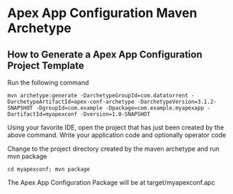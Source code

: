 Apex App Configuration Maven Archetype
======================================

How to Generate a Apex App Configuration Project Template
---------------------------------------------------------

Run the following command

    mvn archetype:generate -DarchetypeGroupId=com.datatorrent -DarchetypeArtifactId=apex-conf-archetype -DarchetypeVersion=3.1.2-SNAPSHOT -DgroupId=com.example -Dpackage=com.example.myapexapp -DartifactId=myapexconf -Dversion=1.0-SNAPSHOT

Using your favorite IDE, open the project that has just been created by the above command.
Write your application code and optionally operator code 

Change to the project directory created by the maven archetype and run mvn package

    cd myapexconf; mvn package

The Apex App Configuration Package will be at target/myapexconf.apc
